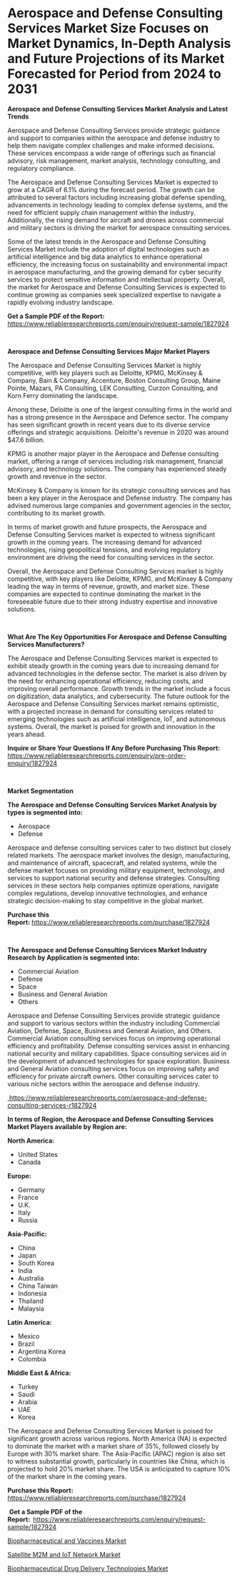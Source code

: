 <p><h1>Aerospace and Defense Consulting Services Market Size Focuses on Market Dynamics, In-Depth Analysis and Future Projections of its Market Forecasted for Period from 2024 to 2031</h1></p><p><strong>Aerospace and Defense Consulting Services Market Analysis and Latest Trends</strong></p>
<p><p>Aerospace and Defense Consulting Services provide strategic guidance and support to companies within the aerospace and defense industry to help them navigate complex challenges and make informed decisions. These services encompass a wide range of offerings such as financial advisory, risk management, market analysis, technology consulting, and regulatory compliance.</p><p>The Aerospace and Defense Consulting Services Market is expected to grow at a CAGR of 6.1% during the forecast period. The growth can be attributed to several factors including increasing global defense spending, advancements in technology leading to complex defense systems, and the need for efficient supply chain management within the industry. Additionally, the rising demand for aircraft and drones across commercial and military sectors is driving the market for aerospace consulting services.</p><p>Some of the latest trends in the Aerospace and Defense Consulting Services Market include the adoption of digital technologies such as artificial intelligence and big data analytics to enhance operational efficiency, the increasing focus on sustainability and environmental impact in aerospace manufacturing, and the growing demand for cyber security services to protect sensitive information and intellectual property. Overall, the market for Aerospace and Defense Consulting Services is expected to continue growing as companies seek specialized expertise to navigate a rapidly evolving industry landscape.</p></p>
<p><strong>Get a Sample PDF of the Report:&nbsp;</strong> <a href="https://www.reliableresearchreports.com/enquiry/request-sample/1827924">https://www.reliableresearchreports.com/enquiry/request-sample/1827924</a></p>
<p>&nbsp;</p>
<p><strong>Aerospace and Defense Consulting Services Major Market Players</strong></p>
<p><p>The Aerospace and Defense Consulting Services Market is highly competitive, with key players such as Deloitte, KPMG, McKinsey & Company, Bain & Company, Accenture, Boston Consulting Group, Maine Pointe, Mazars, PA Consulting, LEK Consulting, Curzon Consulting, and Korn Ferry dominating the landscape.</p><p>Among these, Deloitte is one of the largest consulting firms in the world and has a strong presence in the Aerospace and Defence sector. The company has seen significant growth in recent years due to its diverse service offerings and strategic acquisitions. Deloitte's revenue in 2020 was around $47.6 billion.</p><p>KPMG is another major player in the Aerospace and Defense consulting market, offering a range of services including risk management, financial advisory, and technology solutions. The company has experienced steady growth and revenue in the sector.</p><p>McKinsey & Company is known for its strategic consulting services and has been a key player in the Aerospace and Defense industry. The company has advised numerous large companies and government agencies in the sector, contributing to its market growth.</p><p>In terms of market growth and future prospects, the Aerospace and Defense Consulting Services market is expected to witness significant growth in the coming years. The increasing demand for advanced technologies, rising geopolitical tensions, and evolving regulatory environment are driving the need for consulting services in the sector.</p><p>Overall, the Aerospace and Defense Consulting Services market is highly competitive, with key players like Deloitte, KPMG, and McKinsey & Company leading the way in terms of revenue, growth, and market size. These companies are expected to continue dominating the market in the foreseeable future due to their strong industry expertise and innovative solutions.</p></p>
<p>&nbsp;</p>
<p><strong>What Are The Key Opportunities For Aerospace and Defense Consulting Services Manufacturers?</strong></p>
<p><p>The Aerospace and Defense Consulting Services market is expected to exhibit steady growth in the coming years due to increasing demand for advanced technologies in the defense sector. The market is also driven by the need for enhancing operational efficiency, reducing costs, and improving overall performance. Growth trends in the market include a focus on digitization, data analytics, and cybersecurity. The future outlook for the Aerospace and Defense Consulting Services market remains optimistic, with a projected increase in demand for consulting services related to emerging technologies such as artificial intelligence, IoT, and autonomous systems. Overall, the market is poised for growth and innovation in the years ahead.</p></p>
<p><strong>Inquire or Share Your Questions If Any Before Purchasing This Report:</strong> <a href="https://www.reliableresearchreports.com/enquiry/pre-order-enquiry/1827924">https://www.reliableresearchreports.com/enquiry/pre-order-enquiry/1827924</a></p>
<p>&nbsp;</p>
<p><strong>Market Segmentation</strong></p>
<p><strong>The Aerospace and Defense Consulting Services Market Analysis by types is segmented into:</strong></p>
<p><ul><li>Aerospace</li><li>Defense</li></ul></p>
<p><p>Aerospace and defense consulting services cater to two distinct but closely related markets. The aerospace market involves the design, manufacturing, and maintenance of aircraft, spacecraft, and related systems, while the defense market focuses on providing military equipment, technology, and services to support national security and defense strategies. Consulting services in these sectors help companies optimize operations, navigate complex regulations, develop innovative technologies, and enhance strategic decision-making to stay competitive in the global market.</p></p>
<p><strong>Purchase this Report:&nbsp;</strong><a href="https://www.reliableresearchreports.com/purchase/1827924">https://www.reliableresearchreports.com/purchase/1827924</a></p>
<p>&nbsp;</p>
<p><strong>The Aerospace and Defense Consulting Services Market Industry Research by Application is segmented into:</strong></p>
<p><ul><li>Commercial Aviation</li><li>Defense</li><li>Space</li><li>Business and General Aviation</li><li>Others</li></ul></p>
<p><p>Aerospace and Defense Consulting Services provide strategic guidance and support to various sectors within the industry including Commercial Aviation, Defense, Space, Business and General Aviation, and Others. Commercial Aviation consulting services focus on improving operational efficiency and profitability. Defense consulting services assist in enhancing national security and military capabilities. Space consulting services aid in the development of advanced technologies for space exploration. Business and General Aviation consulting services focus on improving safety and efficiency for private aircraft owners. Other consulting services cater to various niche sectors within the aerospace and defense industry.</p></p>
<p><a href="https://www.reliableresearchreports.com/aerospace-and-defense-consulting-services-r1827924">&nbsp;https://www.reliableresearchreports.com/aerospace-and-defense-consulting-services-r1827924</a></p>
<p><strong>In terms of Region, the Aerospace and Defense Consulting Services Market Players available by Region are:</strong></p>
<p>
    <p> <strong> North America: </strong>
        <ul>
            <li>United States</li>
            <li>Canada</li>
        </ul>
        </p> 
    <p> <strong> Europe: </strong>
        <ul>
            <li>Germany</li>
            <li>France</li>
            <li>U.K.</li>
            <li>Italy</li>
            <li>Russia</li>
        </ul>
        </p> 
    <p> <strong> Asia-Pacific: </strong>
        <ul>
            <li>China</li>
            <li>Japan</li>
            <li>South Korea</li>
            <li>India</li>
            <li>Australia</li>
            <li>China Taiwan</li>
            <li>Indonesia</li>
            <li>Thailand</li>
            <li>Malaysia</li>
        </ul>
        </p> 
    <p> <strong> Latin America: </strong>
        <ul>
            <li>Mexico</li>
            <li>Brazil</li>
            <li>Argentina Korea</li>
            <li>Colombia</li>
        </ul>
        </p> 
    <p> <strong> Middle East & Africa: </strong>
        <ul>
            <li>Turkey</li>
            <li>Saudi</li>
            <li>Arabia</li>
            <li>UAE</li>
            <li>Korea</li>
        </ul>
    </p>
    </p>
<p><p>The Aerospace and Defense Consulting Services Market is poised for significant growth across various regions. North America (NA) is expected to dominate the market with a market share of 35%, followed closely by Europe with 30% market share. The Asia-Pacific (APAC) region is also set to witness substantial growth, particularly in countries like China, which is projected to hold 20% market share. The USA is anticipated to capture 10% of the market share in the coming years.</p></p>
<p><strong>Purchase this Report: </strong><a href="https://www.reliableresearchreports.com/purchase/1827924">https://www.reliableresearchreports.com/purchase/1827924</a></p>
<p>&nbsp;<strong>Get a Sample PDF of the Report:&nbsp;&nbsp;</strong><a href="https://www.reliableresearchreports.com/enquiry/request-sample/1827924">https://www.reliableresearchreports.com/enquiry/request-sample/1827924</a></p>
<p><strong></strong></p>
<p><p><a href="https://github.com/mauripalmi/Market-Research-Report-List-4/blob/main/biopharmaceutical-and-vaccines-market.md">Biopharmaceutical and Vaccines Market</a></p><p><a href="https://github.com/RoccoManning/Market-Research-Report-List-5/blob/main/satellite-m2m-and-iot-network-market.md">Satellite M2M and IoT Network Market</a></p><p><a href="https://github.com/gulaimolin/Market-Research-Report-List-5/blob/main/biopharmaceutical-drug-delivery-technologies-market.md">Biopharmaceutical Drug Delivery Technologies Market</a></p></p>